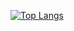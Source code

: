 [![Top Langs](gh-readme-theta.vercel.app/api/top-langs/?username=alexekinney&langs_count=10)](https://github.com/anuraghazra/github-readme-stats)

